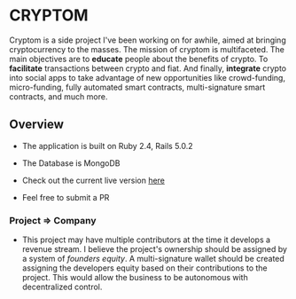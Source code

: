 # CRYPTOM

Cryptom is a side project I've been working on for awhile, aimed at bringing cryptocurrency to the masses. The mission of cryptom is multifaceted. The main objectives are to **educate** people about the benefits of crypto. To  **facilitate** transactions between crypto and fiat. And finally, **integrate** crypto into social apps to take advantage of new opportunities like crowd-funding, micro-funding, fully automated smart contracts, multi-signature smart contracts, and much more.

## Overview

* The application is built on Ruby 2.4, Rails 5.0.2

* The Database is MongoDB

* Check out the current live version [here](https://cryptom.herokuapp.com/)

* Feel free to submit a PR

### Project => Company

* This project may have multiple contributors at the time it develops a revenue stream. I believe the project's ownership should be assigned by a system of *founders equity*. A multi-signature wallet should be created assigning the developers equity based on their contributions to the project. This would allow the business to be autonomous with decentralized control.
